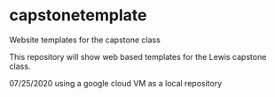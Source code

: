 # capstonetemplate
Website templates for the capstone class

This repository will show web based templates for the Lewis capstone class.


07/25/2020 using a google cloud VM as a local repository
